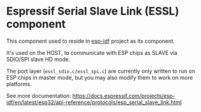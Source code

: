 # Espressif Serial Slave Link (ESSL) component

This component used to reside in [esp-idf](https://github.com/espressif/esp-idf) project as its component.

It's used on the HOST, to communicate with ESP chips as SLAVE via SDIO/SPI slave HD mode.

The port layer (`essl_sdio.c/essl_spi.c`) are currently only written to run on ESP chips in master mode, but you may also modify them to work on more platforms.

See more documentation: https://docs.espressif.com/projects/esp-idf/en/latest/esp32/api-reference/protocols/esp_serial_slave_link.html